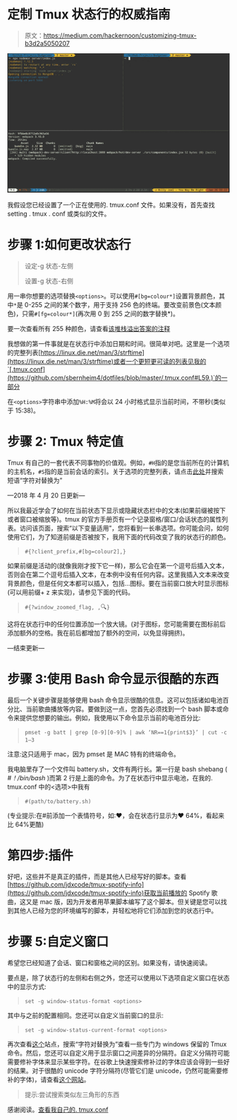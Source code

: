 # 定制 Tmux 状态行的权威指南

> 原文：<https://medium.com/hackernoon/customizing-tmux-b3d2a5050207>

![](img/53509bb4f306d7d77ee79b6312083d7d.png)

我假设您已经设置了一个正在使用的. tmux.conf 文件。如果没有，首先查找 setting . tmux . conf 或类似的文件。

# 步骤 1:如何更改状态行

> 设定-g 状态-左侧
> 
> 设置-g 状态-右侧

用一串你想要的选项替换`<options>`。可以使用`#[bg=colour*]`设置背景颜色，其中`*`是 0-255 之间的某个数字，用于支持 256 色的终端。要改变前景色(文本颜色)，只需`#[fg=colour*]`(再次用 0 到 255 之间的数字替换*)。

要一次查看所有 255 种颜色，请查看[该堆栈溢出答案的注释](https://superuser.com/a/1104214)

我想做的第一件事就是在状态行中添加日期和时间。很简单对吧。这里是一个选项的完整列表[https://linux.die.net/man/3/strftime](https://linux.die.net/man/3/strftime)或者一个更短更可读的列表见我的`[.tmux.conf](https://github.com/sbernheim4/dotfiles/blob/master/.tmux.conf#L59.)`的一部分

在`<options>`字符串中添加`%H:%M`将会以 24 小时格式显示当前时间，不带秒(类似于 15:38)。

# 步骤 2: Tmux 特定值

Tmux 有自己的一套代表不同事物的价值观。例如，`#H`指的是您当前所在的计算机的主机名，`#S`指的是当前会话的索引。关于选项的完整列表，请点击[此处](https://linux.die.net/man/1/tmux)并搜索短语“字符对替换为”

—2018 年 4 月 20 日更新—

所以我最近学会了如何在当前状态下显示或隐藏状态栏中的文本(如果前缀被按下或者窗口被缩放等)。tmux 的官方手册页有一个记录窗格/窗口/会话状态的属性列表。访问该页面，搜索“以下变量适用”，您将看到一长串选项。你可能会问，如何使用它们，为了知道前缀是否被按下，我用下面的代码改变了我的状态行的颜色。

> `#{?client_prefix,#[bg=colour2],}`

如果前缀是活动的(就像我刚才按下它一样)，那么它会在第一个逗号后插入文本，否则会在第二个逗号后插入文本，在本例中没有任何内容。这里我插入文本来改变背景颜色，但是任何文本都可以插入，包括…图标。要在当前窗口放大时显示图标(可以用前缀+ z 来实现)，请参见下面的代码。

> `#{?window_zoomed_flag, ,`🔍`}`

这将在状态行中的任何位置添加一个放大镜。(对于图标，您可能需要在图标前后添加额外的空格。我在前后都增加了额外的空间，以免显得拥挤)。

—结束更新—

# 步骤 3:使用 Bash 命令显示很酷的东西

最后一个关键步骤是能够使用 bash 命令显示很酷的信息。这可以包括诸如电池百分比、当前歌曲播放等内容。要做到这一点，您首先必须找到一个 bash 脚本或命令来提供您想要的输出。例如，我使用以下命令显示当前的电池百分比:

> `pmset -g batt | grep [0-9][0-9]% | awk ‘NR==1{print$3}’ | cut -c 1–3`

注意:这只适用于 mac，因为 pmset 是 MAC 特有的终端命令。

我电脑里存了一个文件叫 battery.sh，文件有两行长。第一行是 bash shebang ( *#！/bin/bash* )而第 2 行是上面的命令。为了在状态行中显示电池，在我的. tmux.conf 中的<选项>中我有

> `#(path/to/battery.sh)`

(专业提示:在#前添加一个表情符号，如:♥，会在状态行显示为♥ 64%，看起来比 64%更酷)

# 第四步:插件

好吧，这些并不是真正的插件，而是其他人已经写好的脚本。查看[https://github.com/jdxcode/tmux-spotify-info](https://github.com/jdxcode/tmux-spotify-info)获取当前播放的 Spotify 歌曲，这又是 mac 版，因为开发者用苹果脚本编写了这个脚本。但关键是您可以找到其他人已经为您的环境编写的脚本，并轻松地将它们添加到您的状态行中。

# 步骤 5:自定义窗口

希望您已经知道了会话、窗口和窗格之间的区别。如果没有，请快速阅读。

要点是，除了状态行的左侧和右侧之外，您还可以使用以下选项自定义窗口在状态中的显示方式:

> `set -g window-status-format <options>`

其中<options>与之前的配置相同。您还可以自定义当前窗口的显示:</options>

> `set -g window-status-current-format <options>`

再次查看[这个](https://linux.die.net/man/1/tmux)站点，搜索“字符对替换为”查看一些专门为 windows 保留的 Tmux 命令。然后，您还可以自定义用于显示窗口之间差异的分隔符。自定义分隔符可能需要修补字体来显示某些字符。在谷歌上快速搜索修补过的字体应该会得到一些好的结果。对于很酷的 unicode 字符分隔符(尽管它们是 unicode，仍然可能需要修补的字体)，请查看[这个网站](http://www.amp-what.com/unicode/search/)。

> 提示:尝试搜索类似左三角形的东西

感谢阅读。[查看我自己的. tmux.conf](https://github.com/sbernheim4/dotfiles/blob/251a30db0dbbd2953df35bfa0ef43e92ce15b752/tmux/.tmux.conf#L1)